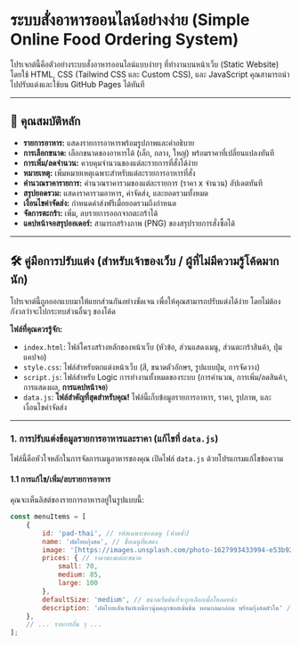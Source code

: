 # ระบบสั่งอาหารออนไลน์อย่างง่าย (Simple Online Food Ordering System)

โปรเจกต์นี้คือตัวอย่างระบบสั่งอาหารออนไลน์แบบง่ายๆ ที่ทำงานบนหน้าเว็บ (Static Website) โดยใช้ HTML, CSS (Tailwind CSS และ Custom CSS), และ JavaScript คุณสามารถนำไปปรับแต่งและใช้บน GitHub Pages ได้ทันที

---

## 🚀 คุณสมบัติหลัก

* **รายการอาหาร:** แสดงรายการอาหารพร้อมรูปภาพและคำอธิบาย
* **การเลือกขนาด:** เลือกขนาดของอาหารได้ (เล็ก, กลาง, ใหญ่) พร้อมราคาที่เปลี่ยนแปลงทันที
* **การเพิ่ม/ลดจำนวน:** ควบคุมจำนวนของแต่ละรายการที่สั่งได้ง่าย
* **หมายเหตุ:** เพิ่มหมายเหตุเฉพาะสำหรับแต่ละรายการอาหารที่สั่ง
* **คำนวณราคารายการ:** คำนวณราคารวมของแต่ละรายการ (ราคา x จำนวน) อัปเดตทันที
* **สรุปยอดรวม:** แสดงราคารวมอาหาร, ค่าจัดส่ง, และยอดรวมทั้งหมด
* **เงื่อนไขค่าจัดส่ง:** กำหนดค่าส่งฟรีเมื่อยอดรวมถึงกำหนด
* **จัดการตะกร้า:** เพิ่ม, ลบรายการออกจากตะกร้าได้
* **แคปหน้าจอสรุปออเดอร์:** สามารถสร้างภาพ (PNG) ของสรุปรายการสั่งซื้อได้

---

## 🛠️ คู่มือการปรับแต่ง (สำหรับเจ้าของเว็บ / ผู้ที่ไม่มีความรู้โค้ดมากนัก)

โปรเจกต์นี้ถูกออกแบบมาให้แยกส่วนกันอย่างชัดเจน เพื่อให้คุณสามารถปรับแต่งได้ง่าย โดยไม่ต้องกังวลว่าจะไปกระทบส่วนอื่นๆ ของโค้ด

**ไฟล์ที่คุณควรรู้จัก:**

* `index.html`: ไฟล์โครงสร้างหลักของหน้าเว็บ (หัวข้อ, ส่วนแสดงเมนู, ส่วนตะกร้าสินค้า, ปุ่มแคปจอ)
* `style.css`: ไฟล์สำหรับตกแต่งหน้าเว็บ (สี, ขนาดตัวอักษร, รูปแบบปุ่ม, การจัดวาง)
* `script.js`: ไฟล์สำหรับ Logic การทำงานทั้งหมดของระบบ (การคำนวณ, การเพิ่ม/ลดสินค้า, การแสดงผล, **การแคปหน้าจอ**)
* `data.js`: **ไฟล์สำคัญที่สุดสำหรับคุณ!** ไฟล์นี้เก็บข้อมูลรายการอาหาร, ราคา, รูปภาพ, และเงื่อนไขค่าจัดส่ง

---

### 1. การปรับแต่งข้อมูลรายการอาหารและราคา (แก้ไขที่ `data.js`)

ไฟล์นี้คือหัวใจหลักในการจัดการเมนูอาหารของคุณ เปิดไฟล์ `data.js` ด้วยโปรแกรมแก้ไขข้อความ

#### 1.1 การแก้ไข/เพิ่ม/ลบรายการอาหาร

คุณจะเห็นลิสต์ของรายการอาหารอยู่ในรูปแบบนี้:

```javascript
const menuItems = [
    {
        id: 'pad-thai', // รหัสเฉพาะของเมนู (ห้ามซ้ำ)
        name: 'ผัดไทยกุ้งสด', // ชื่อเมนูที่แสดง
        image: '[https://images.unsplash.com/photo-1627993433994-e53b929c8e88?q=80&w=2070&auto=format&fit=crop&ixlib=rb-4.0.3&ixid=M3wxMjA3fDB8MHxwaG90by1wYWdlfHx8fGVufDB8fHx8fA%3D%3D](https://images.unsplash.com/photo-1627993433994-e53b929c8e88?q=80&w=2070&auto=format&fit=crop&ixlib=rb-4.0.3&ixid=M3wxMjA3fDB8MHxwaG90by1wYWdlfHx8fGVufDB8fHx8fA%3D%3D)', // ลิงก์รูปภาพ (เปลี่ยนได้)
        prices: { // ราคาของแต่ละขนาด
            small: 70,
            medium: 85,
            large: 100
        },
        defaultSize: 'medium', // ขนาดเริ่มต้นที่จะถูกเลือกเมื่อโหลดหน้า
        description: 'ผัดไทยเส้นจันท์เหนียวนุ่มคลุกซอสเข้มข้น หอมกลมกล่อม พร้อมกุ้งสดตัวโต' // คำอธิบายเมนู
    },
    // ... รายการอื่น ๆ ...
];
